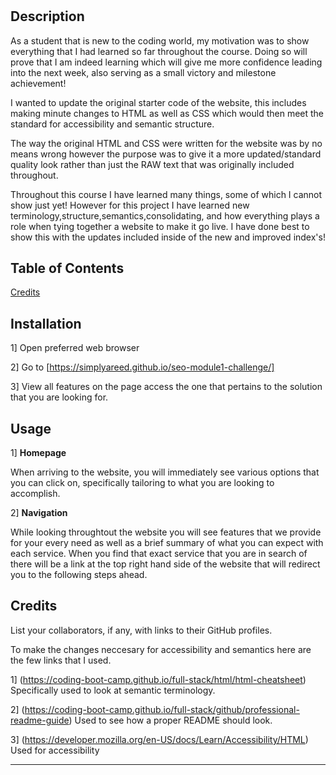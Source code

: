 # <seo-module1-challenge>

## Description

 As a student that is new to the coding world, my motivation was to show everything that I had learned so far throughout the course. Doing so will prove that I am indeed learning which will give me more confidence leading into the next week, also serving as a small victory and milestone achievement!

I wanted to update the original starter code of the website, this includes making minute changes to HTML as well as CSS which would then meet the standard for accessibility and semantic structure.

The way the original HTML and CSS were written for the website was by no means wrong however the purpose was to give it a more updated/standard quality look rather than just the RAW text that was originally included throughout.

Throughout this course I have learned many things, some of which I cannot show just yet! However for this project I have learned new terminology,structure,semantics,consolidating, and how everything plays a role when tying together a website to make it go live. I have done best to show this with the updates included inside of the new and improved index's!

## Table of Contents

[Credits](#credits)

## Installation

1] Open preferred web browser

2] Go to [https://simplyareed.github.io/seo-module1-challenge/]

3] View all features on the page access the one that pertains to the solution that you are looking for. 

## Usage

1] **Homepage**

When arriving to the website, you will immediately see various options that you can click on, specifically tailoring to what you are looking to accomplish.

2] **Navigation**

While looking throughtout the website you will see features that we provide for your every need as well as a brief summary of what you can expect with each service. 
When you find that exact service that you are in search of there will be a link at the top right hand side of the website that will redirect you to the following steps ahead.

## Credits

List your collaborators, if any, with links to their GitHub profiles.

To make the changes neccesary for accessibility and semantics here are the few links that I used.

1] (https://coding-boot-camp.github.io/full-stack/html/html-cheatsheet) Specifically used to look at semantic terminology.

2] (https://coding-boot-camp.github.io/full-stack/github/professional-readme-guide) Used to see how a proper README should look.

3] (https://developer.mozilla.org/en-US/docs/Learn/Accessibility/HTML) Used for accessibility

---
